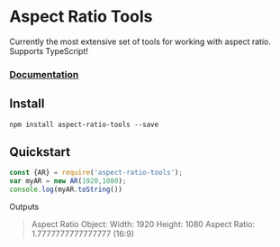 **Aspect Ratio Tools**
=====
Currently the most extensive set of tools for working with aspect ratio. Supports TypeScript!
### [Documentation](http://aspect-ratio-tools.readthedocs.io/en/latest/?) ###

## Install ##
`npm install aspect-ratio-tools --save`

## Quickstart ##
```javascript
const {AR} = require('aspect-ratio-tools');
var myAR = new AR(1920,1080);
console.log(myAR.toString())
```
Outputs
> Aspect Ratio Object:
> Width: 1920
> Height: 1080
> Aspect Ratio: 1.7777777777777777 (16:9)

